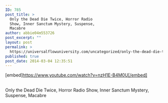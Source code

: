 ```yaml
---
ID: 785
post_title: >
  Only the Dead Die Twice, Horror Radio
  Show, Inner Sanctum Mystery, Suspense,
  Macabre
author: abbie04m553726
post_excerpt: ""
layout: post
permalink: >
  https://universalflowuniversity.com/uncategorized/only-the-dead-die-twice-horror-radio-show-inner-sanctum-mystery-suspense-macabre/
published: true
post_date: 2014-03-04 12:35:51
---
```

[embed]https://www.youtube.com/watch?v=nzH1E-B4M0U[/embed]</br></br>
<p>Only the Dead Die Twice, Horror Radio Show, Inner Sanctum Mystery, Suspense, Macabre</p>